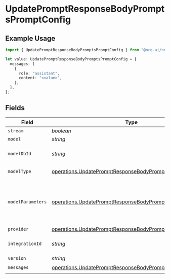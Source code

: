 # UpdatePromptResponseBodyPromptsPromptConfig

## Example Usage

```typescript
import { UpdatePromptResponseBodyPromptsPromptConfig } from "@orq-ai/node/models/operations";

let value: UpdatePromptResponseBodyPromptsPromptConfig = {
  messages: [
    {
      role: "assistant",
      content: "<value>",
    },
  ],
};
```

## Fields

| Field                                                                                                                                  | Type                                                                                                                                   | Required                                                                                                                               | Description                                                                                                                            |
| -------------------------------------------------------------------------------------------------------------------------------------- | -------------------------------------------------------------------------------------------------------------------------------------- | -------------------------------------------------------------------------------------------------------------------------------------- | -------------------------------------------------------------------------------------------------------------------------------------- |
| `stream`                                                                                                                               | *boolean*                                                                                                                              | :heavy_minus_sign:                                                                                                                     | N/A                                                                                                                                    |
| `model`                                                                                                                                | *string*                                                                                                                               | :heavy_minus_sign:                                                                                                                     | N/A                                                                                                                                    |
| `modelDbId`                                                                                                                            | *string*                                                                                                                               | :heavy_minus_sign:                                                                                                                     | The id of the resource                                                                                                                 |
| `modelType`                                                                                                                            | [operations.UpdatePromptResponseBodyPromptsModelType](../../models/operations/updatepromptresponsebodypromptsmodeltype.md)             | :heavy_minus_sign:                                                                                                                     | The type of the model                                                                                                                  |
| `modelParameters`                                                                                                                      | [operations.UpdatePromptResponseBodyPromptsModelParameters](../../models/operations/updatepromptresponsebodypromptsmodelparameters.md) | :heavy_minus_sign:                                                                                                                     | Model Parameters: Not all parameters apply to every model                                                                              |
| `provider`                                                                                                                             | [operations.UpdatePromptResponseBodyPromptsProvider](../../models/operations/updatepromptresponsebodypromptsprovider.md)               | :heavy_minus_sign:                                                                                                                     | N/A                                                                                                                                    |
| `integrationId`                                                                                                                        | *string*                                                                                                                               | :heavy_minus_sign:                                                                                                                     | The id of the resource                                                                                                                 |
| `version`                                                                                                                              | *string*                                                                                                                               | :heavy_minus_sign:                                                                                                                     | N/A                                                                                                                                    |
| `messages`                                                                                                                             | [operations.UpdatePromptResponseBodyPromptsMessages](../../models/operations/updatepromptresponsebodypromptsmessages.md)[]             | :heavy_check_mark:                                                                                                                     | N/A                                                                                                                                    |